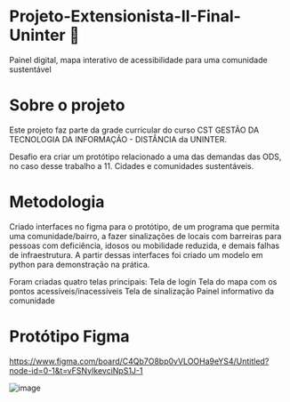 # Projeto-Extensionista-II-Final-Uninter 🐍
Painel digital, mapa interativo de acessibilidade para uma comunidade sustentável

# Sobre o projeto
Este projeto faz parte da grade curricular do curso CST GESTÃO DA TECNOLOGIA DA INFORMAÇÃO - DISTÂNCIA da UNINTER.

Desafio era criar um protótipo relacionado a uma das demandas das ODS, no caso desse trabalho a 11. Cidades e comunidades sustentáveis.

# Metodologia
Criado interfaces no figma para o protótipo, de um programa que permita uma comunidade/bairro, a fazer sinalizações de locais com barreiras para pessoas com deficiência, idosos ou mobilidade reduzida, e demais falhas de infraestrutura.
A partir dessas interfaces foi criado um modelo em python para demonstração na prática.

Foram criadas quatro telas principais:
Tela de login
Tela do mapa com os pontos acessíveis/inacessíveis
Tela de sinalização
Painel informativo da comunidade

# Protótipo Figma
https://www.figma.com/board/C4Qb7O8bp0vVLOOHa9eYS4/Untitled?node-id=0-1&t=vFSNyIkevciNpS1J-1

![image](https://github.com/user-attachments/assets/945eb93e-2698-456c-b8ee-ed922155a344)
